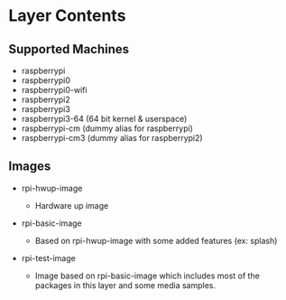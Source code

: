 # Layer Contents

## Supported Machines

* raspberrypi
* raspberrypi0
* raspberrypi0-wifi
* raspberrypi2
* raspberrypi3
* raspberrypi3-64 (64 bit kernel & userspace)
* raspberrypi-cm (dummy alias for raspberrypi)
* raspberrypi-cm3 (dummy alias for raspberrypi2)

## Images

* rpi-hwup-image
  * Hardware up image

* rpi-basic-image
  * Based on rpi-hwup-image with some added features (ex: splash)

* rpi-test-image
  * Image based on rpi-basic-image which includes most of the packages in this
    layer and some media samples.
